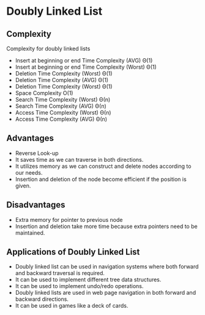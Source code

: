 # Doubly Linked List

## Complexity

Complexity for doubly linked lists

- Insert at beginning or end Time Complexity (AVG) Θ(1)
- Insert at beginning or end Time Complexity (Worst) Θ(1)
- Deletion Time Complexity (Worst) Θ(1)
- Deletion Time Complexity (AVG) Θ(1)
- Deletion Time Complexity (Worst) Θ(1)
- Space Complexity O(1)
- Search Time Complexity (Worst) Θ(n)
- Search Time Complexity (AVG) Θ(n)
- Access Time Complexity (Worst) Θ(n)
- Access Time Complexity (AVG) Θ(n)

## Advantages

- Reverse Look-up
- It saves time as we can traverse in both directions.
- It utilizes memory as we can construct and delete nodes according to our needs.
- Insertion and deletion of the node become efficient if the position is given.

## Disadvantages

- Extra memory for pointer to previous node
- Insertion and deletion take more time because extra pointers need to be maintained.

## Applications of Doubly Linked List

- Doubly linked list can be used in navigation systems where both forward and backward traversal is required.
- It can be used to implement different tree data structures.
- It can be used to implement undo/redo operations.
- Doubly linked lists are used in web page navigation in both forward and backward directions.
- It can be used in games like a deck of cards.
